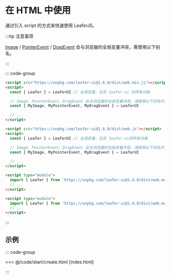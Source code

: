 <script setup>
import Case from '/component/Case.vue'
</script>

# 在 HTML 中使用

通过引入 script 的方式来快速使用 LeaferJS。

:::tip 注意事项

[Image](/reference/display/Image.md) / [PointerEvent](/reference/event/ui/Pointer.md) / [DragEvent](/reference/event/ui/Drag.md) 会与浏览器的全局变量冲突，需使用以下别名。

:::

::: code-group

```html [web.min]
<script src="https://unpkg.com/leafer-ui@1.6.0/dist/web.min.js"></script>
<script>
  const { Leafer } = LeaferUI // 全局变量，包含 leafer-ui 的所有功能

  // Image、PointerEvent、DragEvent 会与浏览器的全局变量冲突，请使用以下别名代替
  const { MyImage, MyPointerEvent, MyDragEvent } = LeaferUI

  // ...
</script>
```

```html [web]
<script src="https://unpkg.com/leafer-ui@1.6.0/dist/web.js"></script>
<script>
  const { Leafer } = LeaferUI // 全局变量，包含 leafer-ui的所有功能

  // Image、PointerEvent、DragEvent 会与浏览器的全局变量冲突，请使用以下别名代替
  const { MyImage, MyPointerEvent, MyDragEvent } = LeaferUI

  // ...
</script>
```

```html [module.min]
<script type="module">
  import { Leafer } from 'https://unpkg.com/leafer-ui@1.6.0/dist/web.module.min.js'
  // ...
</script>
```

```html [module]
<script type="module">
  import { Leafer } from 'https://unpkg.com/leafer-ui@1.6.0/dist/web.module.js'
  // ...
</script>
```

<!-- https://unpkg.com 无法访问时，可替换为 https://cdn.jsdelivr.net/npm -->

:::

## 示例

::: code-group

<<< @/code/start/create.html [index.html]

:::
